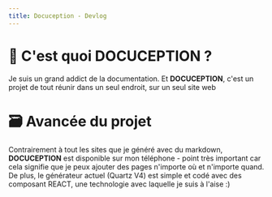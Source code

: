 ```yaml
---
title: Docuception - Devlog
---
```

# 🤔 C'est quoi DOCUCEPTION ?
Je suis un grand addict de la documentation. Et **DOCUCEPTION**, c'est un projet de tout réunir dans un seul endroit, sur un seul site web
# 🗃️ Avancée du projet
Contrairement à tout les sites que je généré avec du markdown, **DOCUCEPTION** est disponible sur mon téléphone - point très important car cela signifie que je peux ajouter des pages n'importe où et n'importe quand. De plus, le générateur actuel (Quartz V4) est simple et codé avec des composant REACT, une technologie avec laquelle je suis à l'aise :)